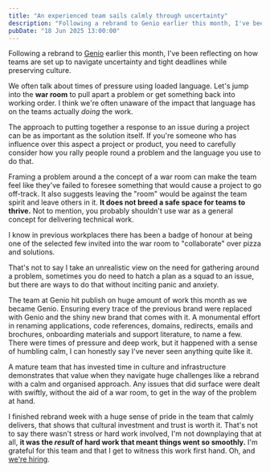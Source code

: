 ```yaml
---
title: "An experienced team sails calmly through uncertainty"
description: "Following a rebrand to Genio earlier this month, I've been reflecting on how teams are set up to navigate uncertainty and tight deadlines while preserving culture."
pubDate: "18 Jun 2025 13:00:00"
---
```


Following a rebrand to [Genio](https://genio.co/) earlier this month, I've been reflecting on how teams are set up to navigate uncertainty and tight deadlines while preserving culture.

We often talk about times of pressure using loaded language. Let's jump into the **war room** to pull apart a problem or get something back into working order. I think we're often unaware of the impact that language has on the teams actually _doing_ the work.

The approach to putting together a response to an issue during a project can be as important as the solution itself. If you're someone who has influence over this aspect a project or product, you need to carefully consider how you rally people round a problem and the language you use to do that.

Framing a problem around a the concept of a war room can make the team feel like they've failed to foresee something that would cause a project to go off-track. It also suggests leaving the "room" would be against the team spirit and leave others in it. **It does not breed a safe space for teams to thrive.** Not to mention, you probably shouldn't use war as a general concept for delivering technical work.

I know in previous workplaces there has been a badge of honour at being one of the selected few invited into the war room to "collaborate" over pizza and solutions.

That's not to say I take an unrealistic view on the need for gathering around a problem, sometimes you do need to hatch a plan as a squad to an issue, but there are ways to do that without inciting panic and anxiety.

The team at Genio hit publish on huge amount of work this month as we became Genio. Ensuring every trace of the previous brand were replaced with Genio and the shiny new brand that comes with it. A monumental effort in renaming applications, code references, domains, redirects, emails and brochures, onboarding materials and support literature, to name a few. There were times of pressure and deep work, but it happened with a sense of humbling calm, I can honestly say I've never seen anything quite like it.

A mature team that has invested time in culture and infrastructure demonstrates that value when they navigate huge challenges like a rebrand with a calm and organised approach. Any issues that did surface were dealt with swiftly, without the aid of a war room, to get in the way of the problem at hand.

I finished rebrand week with a huge sense of pride in the team that calmly delivers, that shows that cultural investment and trust is worth it. That's not to say there wasn't stress or hard work involved, I'm not downplaying that at all, **it was the _result_ of hard work that meant things went so smoothly.** I'm grateful for this team and that I get to witness this work first hand. Oh, and [we're hiring](https://genio.co/about/careers/vacancies).

